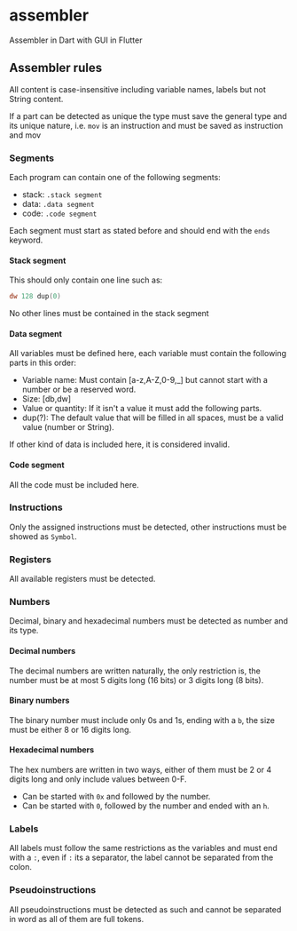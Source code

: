 # assembler

Assembler in Dart with GUI in Flutter

## Assembler rules

All content is case-insensitive including variable names, labels but not String content.

If a part can be detected as unique the type must save the general type and its unique nature, i.e. `mov` is an instruction and must be saved as instruction and mov

### Segments

Each program can contain one of the following segments:

- stack: `.stack segment`
- data: `.data segment`
- code: `.code segment`

Each segment must start as stated before and should end with the `ends` keyword.

#### Stack segment

This should only contain one line such as:

```asm
dw 128 dup(0)
```

No other lines must be contained in the stack segment

#### Data segment

All variables must be defined here, each variable must contain the following parts in this order:

- Variable name: Must contain [a-z,A-Z,0-9,_] but cannot start with a number or be a reserved word.
- Size: [db,dw]
- Value or quantity: If it isn't a value it must add the following parts.
- dup(?): The default value that will be filled in all spaces, must be a valid value (number or String).

If other kind of data is included here, it is considered invalid.

#### Code segment

All the code must be included here.

### Instructions

Only the assigned instructions must be detected, other instructions must be showed as `Symbol`.

### Registers

All available registers must be detected.

### Numbers

Decimal, binary and hexadecimal numbers must be detected as number and its type.

#### Decimal numbers

The decimal numbers are written naturally, the only restriction is, the number must be at most 5 digits long (16 bits) or 3 digits long (8 bits).

#### Binary numbers

The binary number must include only 0s and 1s, ending with a `b`, the size must be either 8 or 16 digits long.

#### Hexadecimal numbers

The hex numbers are written in two ways, either of them must be 2 or 4 digits long and only include values between 0-F.

- Can be started with `0x` and followed by the number.
- Can be started with `0`, followed by the number and ended with an `h`.

### Labels

All labels must follow the same restrictions as the variables and must end with a `:`, even if `:` its a separator, the label cannot be separated from the colon.

### Pseudoinstructions

All pseudoinstructions must be detected as such and cannot be separated in word as all of them are full tokens.
